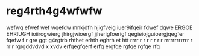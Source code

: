 # reg4rth4g4wfwfw
wefwq
efwef
wef
wqefdw mnkjdfn hjigfveig iuer9ifqeir
fdwef
dqwe ERGOE EHRIUGH ioiirogwierg jhirgjwioergf jjherigfoerigf qegieiojguioergjqegfer
fqefw f 
r gre ggt g4rgtrb   rhthet erhth eghrh et htt
rrrr
r
r
r
r
r
r
r
rrrrrrrrrrrr
r
rr
r
rgrgddvdvd x xvdv
erfqegfqerf
erfq
ergfqe
rgfqe
rgfqe
rfq
